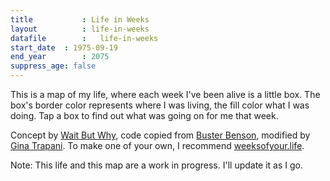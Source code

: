 ```yaml
---
title 			: Life in Weeks
layout			: life-in-weeks
datafile		:	life-in-weeks
start_date	: 1975-09-19
end_year		: 2075
suppress_age: false
---
```


This is a map of my life, where each week I've been alive is a little box. The box's border color represents where I was living, the fill color what I was doing. Tap a box to find out what was going on for me that week.

Concept by [Wait But Why](https://waitbutwhy.com/2014/05/life-weeks.html), code copied from [Buster Benson](https://busterbenson.com/life-in-weeks), modified by [Gina Trapani](https://ginatrapani.org). To make one of your own, I recommend [weeksofyour.life](https://www.weeksofyour.life/).

Note: This life and this map are a work in progress. I'll update it as I go.
